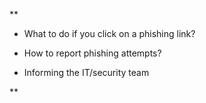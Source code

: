 **

- What to do if you click on a phishing link?
    
- How to report phishing attempts?
    
- Informing the IT/security team
    

**